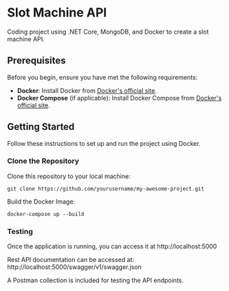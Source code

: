 # Slot Machine API

Coding project using .NET Core, MongoDB, and Docker to create a slot machine API.

## Prerequisites

Before you begin, ensure you have met the following requirements:

- **Docker**: Install Docker from [Docker's official site](https://docs.docker.com/get-docker/).
- **Docker Compose** (if applicable): Install Docker Compose from [Docker's official site](https://docs.docker.com/compose/install/).

## Getting Started

Follow these instructions to set up and run the project using Docker.

### Clone the Repository

Clone this repository to your local machine:

```
git clone https://github.com/yourusername/my-awesome-project.git
```

Build the Docker Image:
```
docker-compose up --build
```

### Testing

Once the application is running, you can access it at http://localhost:5000

Rest API documentation can be accessed at: http://localhost:5000/swagger/v1/swagger.json

A Postman collection is included for testing the API endpoints.
